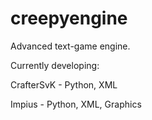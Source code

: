 # creepyengine
Advanced text-game engine.

Currently developing:


CrafterSvK - Python, XML


Impius - Python, XML, Graphics
